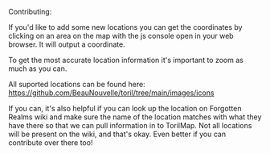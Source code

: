 Contributing:

If you'd like to add some new locations you can get the coordinates by clicking on an area on the map with the js console open in your web browser. It will output a coordinate.

To get the most accurate location information it's important to zoom as much as you can.

All suported locations can be found here:
https://github.com/BeauNouvelle/toril/tree/main/images/icons

If you can, it's also helpful if you can look up the location on Forgotten Realms wiki and make sure the name of the location matches with what they have there so that we can pull information in to TorilMap. Not all locations will be present on the wiki, and that's okay. Even better if you can contribute over there too!